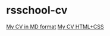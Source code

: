 # rsschool-cv

[My CV in MD format](https://NikaKantina.github.io/rsschool-cv/cv)
[My CV HTML+CSS](https://NikaKantina.github.io/rsschool-cv/)
